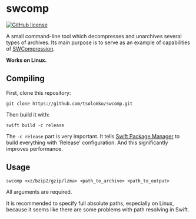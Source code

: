 # swcomp
[![GitHub license](https://img.shields.io/badge/license-MIT-lightgrey.svg)](https://raw.githubusercontent.com/tsolomko/SWCompression/master/LICENSE)

A small command-line tool which decompresses and unarchives several types of archives.
Its main purpose is to serve as an example of capabilities of [SWCompression](https://github.com/tsolomko/SWCompression).

__Works on Linux.__

Compiling
----------
First, clone this repository:

`
git clone https://github.com/tsolomko/swcomp.git
`

Then build it with:

`
swift build -c release
`

The `-c release` part is very important.
It tells [Swift Package Manager](https://github.com/apple/swift-package-manager/) to build everything with 'Release' configuration.
And this significantly improves performance.

Usage
------
`swcomp <xz/bzip2/gzip/lzma> <path_to_archive> <path_to_output>`

All arguments are required.

It is recommended to specify full absolute paths, especially on Linux,
because it seems like there are some problems with path resolving in Swift.
